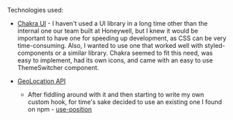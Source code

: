

Technologies used:
- [Chakra UI]() - I haven't used a UI library in a long time other than the internal one our team built at Honeywell, but I knew it would be important to have one for speeding up development, as CSS can be very time-consuming. Also, I wanted to use one that worked well with styled-components or a similar library. Chakra seemed to fit this need, was easy to implement, had its own icons, and came with an easy to use ThemeSwitcher component.

- [GeoLocation API](https://developer.mozilla.org/en-US/docs/Web/API/Geolocation)
  - After fiddling around with it and then starting to write my own custom hook, for time's sake decided to use an existing one I found on npm - [use-position](https://www.npmjs.com/package/use-position)